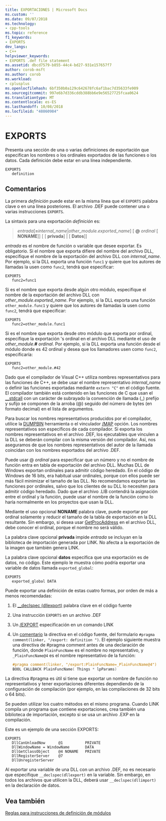 ```yaml
---
title: EXPORTACIONES | Microsoft Docs
ms.custom: ''
ms.date: 09/07/2018
ms.technology:
- cpp-tools
ms.topic: reference
f1_keywords:
- EXPORTS
dev_langs:
- C++
helpviewer_keywords:
- EXPORTS .def file statement
ms.assetid: dbcd7579-b855-44c4-bd27-931e157657f7
author: corob-msft
ms.author: corob
ms.workload:
- cplusplus
ms.openlocfilehash: 6bf350b0a129c642678fc6af1bac7d35633fe909
ms.sourcegitcommit: 997e6b7d336cddb388bb6e9e56527725fcaa0624
ms.translationtype: MT
ms.contentlocale: es-ES
ms.lasthandoff: 10/08/2018
ms.locfileid: "48860984"
---
```

# <a name="exports"></a>EXPORTS

Presenta una sección de una o varias definiciones de exportación que especifican los nombres o los ordinales exportados de las funciones o los datos. Cada definición debe estar en una línea independiente.

```DEF
EXPORTS
   definition
```

## <a name="remarks"></a>Comentarios

La primera *definición* puede estar en la misma línea que el `EXPORTS` palabra clave o en una línea posteriores. El archivo .DEF puede contener una o varias instrucciones `EXPORTS`.

La sintaxis para una exportación *definición* es:

> *entrada*\[__=__*internal_name*|*other_module.exported_name*] \[ **\@** _ordinal_ \[ **NONAME**]] \[ \[ **privada**] | \[ **Datos**]]

*entrada* es el nombre de función o variable que desee exportar. Es obligatorio. Si el nombre que exporta difiere del nombre del archivo DLL, especifique el nombre de la exportación del archivo DLL con *internal_name*. Por ejemplo, si la DLL exporta una función `func1` y quiere que los autores de llamadas la usen como `func2`, tendrá que especificar:

```DEF
EXPORTS
   func2=func1
```

Si es el nombre que exporta desde algún otro módulo, especifique el nombre de la exportación del archivo DLL con *other_module.exported_name*. Por ejemplo, si la DLL exporta una función `other_module.func1` y quiere que los autores de llamadas la usen como `func2`, tendrá que especificar:

```DEF
EXPORTS
   func2=other_module.func1
```

Si es el nombre que exporta desde otro módulo que exporta por ordinal, especifique la exportación 's ordinal en el archivo DLL mediante el uso de *other_module*.__#__ *ordinal*. Por ejemplo, si la DLL exporta una función desde el módulo donde es 42 ordinal y desea que los llamadores usen como `func2`, especificaría:

```DEF
EXPORTS
   func2=other_module.#42
```

Dado que el compilador de Visual C++ utiliza nombres representativos para las funciones de C++, se debe usar el nombre representativo *internal_name* o definir las funciones exportadas mediante `extern "C"` en el código fuente. El compilador también está contenido en las funciones de C que usan el [__stdcall](../../cpp/stdcall.md) con un carácter de subrayado la convención de llamada (\_) prefijo y sufijo se componen de la arroba (\@) seguido del número de bytes (en formato decimal) en el lista de argumentos.

Para buscar los nombres representativos producidos por el compilador, utilice la [DUMPBIN](../../build/reference/dumpbin-reference.md) herramienta o el vinculador [/MAP](../../build/reference/map-generate-mapfile.md) opción. Los nombres representativos son específicos de cada compilador. Si exporta los nombres representativos en el archivo .DEF, los ejecutables que vinculen a la DLL se deberán compilar con la misma versión del compilador. Así, nos aseguramos de que los nombres representativos del autor de la llamada coincidan con los nombres exportados del archivo .DEF.

Puede usar \@ *ordinal* para especificar que un número y no el nombre de función entra en tabla de exportación del archivo DLL. Muchas DLL de Windows exportan ordinales para admitir código heredado. En el código de Windows de 16 bits, era habitual usar ordinales, porque con ellos puede ser más fácil minimizar el tamaño de las DLL. No recomendamos exportar las funciones por ordinales, salvo que los clientes de su DLL lo necesiten para admitir código heredado. Dado que el archivo .LIB contendrá la asignación entre el ordinal y la función, puede usar el nombre de la función como lo haría normalmente en los proyectos que usan la DLL.

Mediante el uso opcional **NONAME** palabra clave, puede exportar por ordinal solamente y reducir el tamaño de la tabla de exportación en la DLL resultante. Sin embargo, si desea usar [GetProcAddress](https://msdn.microsoft.com/library/windows/desktop/ms683212.aspx) en el archivo DLL, debe conocer el ordinal, porque el nombre no será válido.

La palabra clave opcional **privada** impide *entrada* se incluyan en la biblioteca de importación generada por LINK. No afecta a la exportación de la imagen que también genera LINK.

La palabra clave opcional **datos** especifica que una exportación es de datos, no código. Este ejemplo le muestra cómo podría exportar una variable de datos llamada `exported_global`:

```DEF
EXPORTS
   exported_global DATA
```

Puede exportar una definición de estas cuatro formas, por orden de más a menos recomendadas:

1. El [__declspec (dllexport)](../../cpp/dllexport-dllimport.md) palabra clave en el código fuente

1. Una instrucción `EXPORTS` en un archivo .DEF

1. Un [/EXPORT](../../build/reference/export-exports-a-function.md) especificación en un comando LINK

1. Un [comentario](../../preprocessor/comment-c-cpp.md) la directiva en el código fuente, del formulario `#pragma comment(linker, "/export: definition ")`. El ejemplo siguiente muestra una directiva de #pragma comment antes de una declaración de función, donde `PlainFuncName` es el nombre no representativo, y `_PlainFuncName@4` es el nombre representativo de la función:

    ```cpp
    #pragma comment(linker, "/export:PlainFuncName=_PlainFuncName@4")
    BOOL CALLBACK PlainFuncName( Things * lpParams)
    ```

La directiva #pragma es útil si tiene que exportar un nombre de función no representativos y tener exportaciones diferentes dependiendo de la configuración de compilación (por ejemplo, en las compilaciones de 32 bits o 64 bits).

Se pueden utilizar los cuatro métodos en el mismo programa. Cuando LINK compila un programa que contiene exportaciones, crea también una biblioteca de importación, excepto si se usa un archivo .EXP en la compilación.

Este es un ejemplo de una sección EXPORTS:

```DEF
EXPORTS
   DllCanUnloadNow      @1          PRIVATE
   DllWindowName = WindowName       DATA
   DllGetClassObject    @4 NONAME   PRIVATE
   DllRegisterServer    @7
   DllUnregisterServer
```

Al exportar una variable de una DLL con un archivo .DEF, no es necesario que especifique `__declspec(dllexport)` en la variable. Sin embargo, en todos los archivos que utilicen la DLL, deberá usar `__declspec(dllimport)` en la declaración de datos.

## <a name="see-also"></a>Vea también

[Reglas para instrucciones de definición de módulos](../../build/reference/rules-for-module-definition-statements.md)
